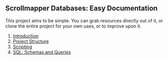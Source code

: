 ## Scrollmapper Databases: Easy Documentation

This project aims to be simple. You can grab resources directly out of it, or clone the entire project
for your own uses, or to improve upon it. 

1. [Introduction](./0_introduction.md)
2. [Project Structure](./1_project_layout.md)
3. [Scripting](./2_scripting.md)
4. [SQL: Schemas and Queries](./3_sql.md)